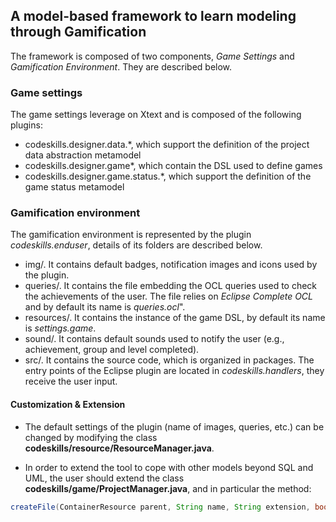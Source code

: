 ## A model-based framework to learn modeling through Gamification

The framework is composed of two components, *Game Settings* and *Gamification Environment*. They are described below.

### Game settings
The game settings leverage on Xtext and is composed of the following plugins: 
* codeskills.designer.data.*, which support the definition of the project data abstraction metamodel
* codeskills.designer.game*, which contain the DSL used to define games
* codeskills.designer.game.status.*, which support the definition of the game status metamodel

### Gamification environment
The gamification environment is represented by the plugin *codeskills.enduser*, details of its folders are described below.
* img/. It contains default badges, notification images and icons used by the plugin.
* queries/. It contains the file embedding the OCL queries used to check the achievements of the user. The file relies on *Eclipse Complete OCL* and by default its name is *queries.ocl*".
* resources/. It contains the instance of the game DSL, by default its name is *settings.game*.
* sound/. It contains default sounds used to notify the user (e.g., achievement, group and level completed).
* src/. It contains the source code, which is organized in packages. The entry points of the Eclipse plugin are located in *codeskills.handlers*,
they receive the user input. 

#### Customization & Extension

- The default settings of the plugin (name of images, queries, etc.) can be changed by modifying the class **codeskills/resource/ResourceManager.java**.


- In order to extend the tool to cope with other models beyond SQL and UML, the user should extend the class **codeskills/game/ProjectManager.java**, and in particular
the method:

```java
createFile(ContainerResource parent, String name, String extension, boolean modified)
```
